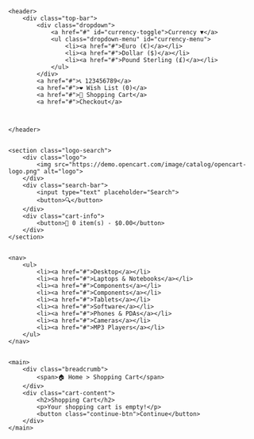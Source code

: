 <!DOCTYPE html>
<html lang="en">
<head>
    <meta charset="UTF-8">
    <meta name="viewport" content="width=device-width, initial-scale=1.0">
    <title>Shopping Cart</title>
    <link rel="stylesheet" href="styles.css">
</head>
<body>
   
    <header>
        <div class="top-bar">
            <div class="dropdown">
                <a href="#" id="currency-toggle">Currency ▼</a>
                <ul class="dropdown-menu" id="currency-menu">
                    <li><a href="#">Euro (€)</a></li>
                    <li><a href="#">Dollar ($)</a></li>
                    <li><a href="#">Pound Sterling (£)</a></li>
                </ul>
            </div>
            <a href="#">📞 123456789</a>
            <a href="#">❤ Wish List (0)</a>
            <a href="#">🛒 Shopping Cart</a>
            <a href="#">Checkout</a>
      


    </header>

 
    <section class="logo-search">
        <div class="logo">
            <img src="https://demo.opencart.com/image/catalog/opencart-logo.png" alt="logo">
        </div>
        <div class="search-bar">
            <input type="text" placeholder="Search">
            <button>🔍</button>
        </div>
        <div class="cart-info">
            <button>🛒 0 item(s) - $0.00</button>
        </div>
    </section>

  
    <nav>
        <ul>
            <li><a href="#">Desktop</a></li>
            <li><a href="#">Laptops & Notebooks</a></li>
            <li><a href="#">Components</a></li>
            <li><a href="#">Components</a></li>
            <li><a href="#">Tablets</a></li>
            <li><a href="#">Software</a></li>
            <li><a href="#">Phones & PDAs</a></li>
            <li><a href="#">Cameras</a></li>
            <li><a href="#">MP3 Players</a></li>
        </ul>
    </nav>

  
    <main>
        <div class="breadcrumb">
            <span>🏠 Home > Shopping Cart</span>
        </div>
        <div class="cart-content">
            <h2>Shopping Cart</h2>
            <p>Your shopping cart is empty!</p>
            <button class="continue-btn">Continue</button>
        </div>
    </main>
</body>
</html>
